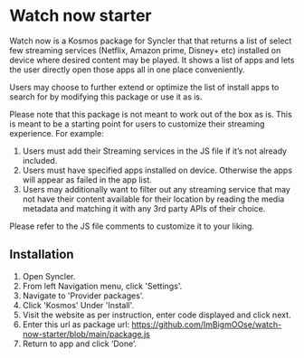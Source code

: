 # Watch now starter

Watch now is a Kosmos package for Syncler that that returns a list of select few streaming services (Netflix, Amazon prime, Disney+ etc) installed on device where desired content may be played. It shows a list of apps and lets the user directly open those apps all in one place conveniently. 

Users may choose to further extend or optimize the list of install apps to search for by modifying this package or use it as is.

Please note that this package is not meant to work out of the box as is. This is meant to be a starting point for users to customize their streaming experience.  For example:
1.	Users must add their Streaming services in the JS file if it’s not already included.
2.	Users must have specified apps installed on device. Otherwise the apps will appear as failed in the app list.
3.	Users may additionally want to filter out any streaming service that may not have their content available for their location by reading the media metadata and matching it with any 3rd party APIs of their choice.


Please refer to the JS file comments to customize it to your liking.

## Installation
1. Open Syncler.
2. From left Navigation menu, click 'Settings'.
3. Navigate to 'Provider packages'.
4. Click 'Kosmos' Under 'Install'.
5. Visit the website as per instruction, enter code displayed and click next.
6. Enter this url as package url: https://github.com/ImBigmOOse/watch-now-starter/blob/main/package.js
7. Return to app and click ‘Done’.
